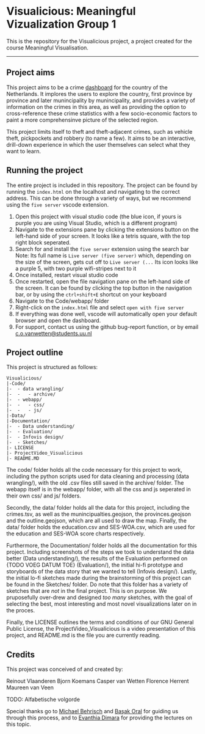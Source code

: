 # Visualicious: Meaningful Vizualization Group 1

This is the repository for the Visualicious project, a project created for the course Meaningful Visualisation.

---

## Project aims

This project aims to be a crime [dashboard](https://ieeexplore.ieee.org/abstract/document/8443395/) for the country of the Netherlands. It implores the users to explore the country, first province by province and later munincipality by munincipality, and provides a variety of information on the crimes in this area, as well as providing the option to cross-reference these crime statistics with a few socio-economic factors to paint a more comprehensinve picture of the selected region.

This project limits itself to theft and theft-adjacent crimes, such as vehicle theft, pickpockets and robbery (to name a few). It aims to be an interactive, drill-down experience in which the user themselves can select what they want to learn.

## Running the project

The entire project is included in this repository. The project can be found by running the ``index.html`` on the localhost and navigating to the correct address. This can be done through a variety of ways, but we recommend using the ``five server`` vscode extension.

1. Open this project with visual studio code (the blue icon, if yours is purple you are using Visual Studio, which is a different program)
2. Navigate to the extensions pane by clicking the extensions button on the left-hand side of your screen. It looks like a tetris square, with the top right block seperated.
3. Search for and install the ``five server`` extension using the search bar
   Note: Its full name is ``Live server (five server)`` which, depending on the size of the screen, gets cut off to ``Live server (...`` Its icon looks like a purple 5, with two purple wifi-stripes next to it
4. Once installed, restart visual studio code
5. Once restarted, open the file navigation pane on the left-hand side of the screen. It can be found by clicking the top button in the navigation bar, or by using the ``ctrl+shift+E`` shortcut on your keyboard
6. Navigate to the Code/webapp/ folder
7. Right-click on the ``index.html`` file and select ``open with five server``
8. If everything was done well, vscode will automatically open your default browser and open the dashboard.
9. For support, contact us using the github bug-report function, or by email c.o.vanwetten@students.uu.nl

## Project outline

This project is structured as follows:

```
Visualicious/
|-Code/
|-	- data wrangling/
|-	-	- archive/
|-	- webapp/
|-	-	- css/
|-	-	- js/
|-Data/
|-Documentation/
|-	- Data understanding/
|-	- Evaluation/
|- 	- Infovis design/
|-	- Sketches/
|- LICENSE
|- ProjectVideo_Visualicious
|- README.MD
```

The code/ folder holds all the code necessary for this project to work, including the python scripts used for data cleaning and processing (data wrangling/), with the old .csv files still saved in the archive/ folder. The webapp itself is in the webapp/ folder, with all the css and js seperated in their own css/ and js/ folders.

Secondly, the data/ folder holds all the data for this project, including the crimes.tsv, as well as the munincipualties.geojson, the provinces.geojson and the outline.geojson, which are all used to draw the map. Finally, the data/ folder holds the education.csv and SES-WOA.csv, which are used for the education and SES-WOA score charts respectively.

Furthermore, the Documentation/ folder holds all the documentation for this project. Including screenshots of the steps we took to understand the data better (Data understanding/), the results of the Evaluation performed on {TODO VOEG DATUM TOE} (Evaluation/), the initial hi-fi prototype and storyboards of the data story that we wanted to tell (Infovis design/). Lastly, the initial lo-fi sketches made during the brainstorming of this project can be found in the Sketches/ folder. Do note that this folder has a variety of sketches that are *not* in the final project. This is on purpose. We pruposefully over-drew and designed *too many* sketches, with the goal of selecting the best, most interesting and most novel visualizations later on in the proces.

Finally, the LICENSE outlines the terms and conditions of our GNU General Public License, the ProjectVideo_Visualicious is a video presentation of this project, and README.md is the file you are currently reading.

## Credits

This project was conceived of and created by:

Reinout Vlaanderen
Bjorn Koemans
Casper van Wetten
Florence Herrent
Maureen van Veen

TODO: Alfabetische volgorde

Special thanks go to [Michael Behrisch](http://michael.behrisch.info/) and [Başak Oral](https://basakoral.github.io/) for guiding us through this process, and to [Evanthia Dimara](https://www.evanthiadimara.com/home) for providing the lectures on this topic.
